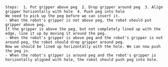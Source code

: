 
    Steps:  1. Put gripper above peg  2. Drop gripper around peg  3. Align gripper horizontally with hole  4. Push peg into hole
    We need to pick up the peg before we can insert it.
    - When the robot's gripper is not above peg, the robot should put gripper above peg.
    If the gripper is above the peg, but not completely lined up with the edge, line it up by moving it around the peg.
    - When the robot's gripper is above peg and the robot's gripper is not around peg, the robot should drop gripper around peg.
    Now we should be lined up horizontally with the hole. We can now push the peg in.
    - When the robot's gripper is around peg and the robot's gripper is horizontally aligned with hole, the robot should push peg into hole.